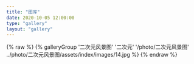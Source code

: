 ```yaml
---
title: "图库"
date: 2020-10-05 12:00:00
type: "gallery"
layout: "gallery"
---
```


<div class="gallery-group-main">
{% raw %}
    {% galleryGroup '二次元风景图' '二次元' '/photo/二次元风景图' ../photo/二次元风景图/assets/index/images/14.jpg %}
{% endraw %}
</div>